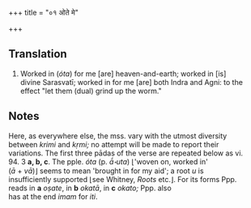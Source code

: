 +++
title = "०१ ओते मे"

+++
## Translation
1. Worked in (*óta*) for me \[are\] heaven-and-earth; worked in \[is\]  
divine Sarasvatī; worked in for me \[are\] both Indra and Agni: to the  
effect "let them (dual) grind up the worm."

## Notes
Here, as everywhere else, the mss. vary with the utmost diversity  
between *krimi* and *kṛmi;* no attempt will be made to report their  
variations. The first three pādas of the verse are repeated below as vi.  
94. 3 **a, b, c**. The pple. *óta* (p. *ā́॰uta*) ⌊'woven on, worked in'  
(*ā* + *vā*)⌋ seems to mean 'brought in for my aid'; a root *u* is  
insufficiently supported ⌊see Whitney, *Roots* etc.⌋. For its forms Ppp.  
reads in **a** *oṣate*, in **b** *okatā*, in **c** *okato;* Ppp. also  
has at the end *imam* for *iti*.
